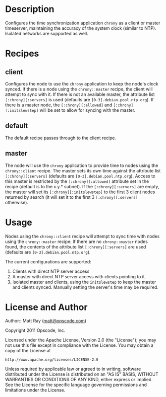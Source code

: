 Description
===========
Configures the time synchronization application `chrony` as a client or master timeserver, maintaining the accuracy of the system clock (similar to NTP). Isolated networks are supported as well.

Recipes
=======

client
------
Configures the node to use the `chrony` application to keep the node's clock synced. If there is a node using the `chrony::master` recipe, the client will attempt to sync with it. If there is not an available master, the attribute list `[:chrony][:servers]` is used (defaults are `[0-3].debian.pool.ntp.org`). If there is a master node, the `[:chrony][:allowed]` and `[:chrony][:initslewstep]` will be set to allow for syncing with the master.

default
-------
The default recipe passes through to the client recipe.

master
------
The node will use the `chrony` application to provide time to nodes using the `chrony::client` recipe. The master sets its own time against the attribute list `[:chrony][:servers]` (defaults are `[0-3].debian.pool.ntp.org`). Access to this master is restricted by the `[:chrony][:allowed]` attribute set in the recipe (default is to the x.y.* subnet). If the `[:chrony][:servers]` are empty, the master will set its `[:chrony][:initslewstep]` to the first 3 client nodes returned by search (it will set it to the first 3 `[:chrony][:servers]` otherwise).
    
Usage
=====
Nodes using the `chrony::client` recipe will attempt to sync time with nodes using the `chrony::master` recipe. If there are no `chrony::master` nodes found, the contents of the attribute list `[:chrony][:servers]` are used (defaults are `[0-3].debian.pool.ntp.org`). 

The current configurations are supported:
1) Clients with direct NTP server access
2) A master with direct NTP server access with clients pointing to it
3) Isolated master and clients, using the `initslewstep` to keep the master and clients synced. Manually setting the server's time may be required.

License and Author
==================

Author:: Matt Ray (<matt@opscode.com>)

Copyright 2011 Opscode, Inc.

Licensed under the Apache License, Version 2.0 (the "License");
you may not use this file except in compliance with the License.
You may obtain a copy of the License at

    http://www.apache.org/licenses/LICENSE-2.0

Unless required by applicable law or agreed to in writing, software
distributed under the License is distributed on an "AS IS" BASIS,
WITHOUT WARRANTIES OR CONDITIONS OF ANY KIND, either express or implied.
See the License for the specific language governing permissions and
limitations under the License.

